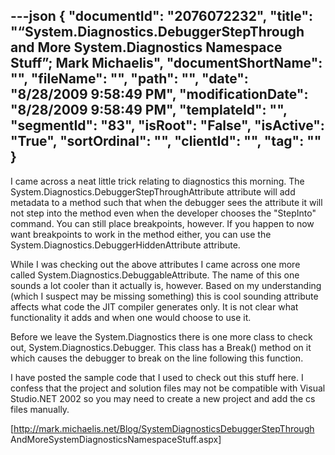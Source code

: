 ---json
{
  "documentId": "2076072232",
  "title": "“System.Diagnostics.DebuggerStepThrough and More System.Diagnostics Namespace Stuff”; Mark Michaelis",
  "documentShortName": "",
  "fileName": "",
  "path": "",
  "date": "8/28/2009 9:58:49 PM",
  "modificationDate": "8/28/2009 9:58:49 PM",
  "templateId": "",
  "segmentId": "83",
  "isRoot": "False",
  "isActive": "True",
  "sortOrdinal": "",
  "clientId": "",
  "tag": ""
}
---

I came across a neat little trick relating to diagnostics this morning.  The System.Diagnostics.DebuggerStepThroughAttribute attribute will add metadata to a method such that when the debugger sees the attribute it will not step into the method even when the developer chooses the &quot;StepInto&quot; command.  You can still place breakpoints, however.  If you happen to now want breakpoints to work in the method either, you can use the System.Diagnostics.DebuggerHiddenAttribute attribute.

While I was checking out the above attributes I came across one more called System.Diagnostics.DebuggableAttribute.  The name of this one sounds a lot cooler than it actually is, however.  Based on my understanding (which I suspect may be missing something) this is cool sounding attribute affects what code the JIT compiler generates only.  It is not clear what functionality it adds and when one would choose to use it.

Before we leave the System.Diagnostics there is one more class to check out, System.Diagnostics.Debugger.  This class has a Break() method on it which causes the debugger to break on the line following this function.

I have posted the sample code that I used to check out this stuff here.  I confess that the project and solution files may not be compatible with Visual Studio.NET 2002 so you may need to create a new project and add the cs files manually.

[http://mark.michaelis.net/Blog/SystemDiagnosticsDebuggerStepThrough
    AndMoreSystemDiagnosticsNamespaceStuff.aspx]

